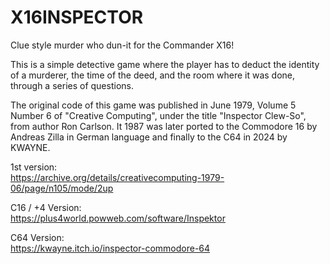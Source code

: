 # X16INSPECTOR
Clue style murder who dun-it for the Commander X16!  

This is a simple detective game where the player has to deduct the identity of a murderer, the time of the deed, and the room where it was done, through a series of questions.  

The original code of this game was published in June 1979, Volume 5 Number 6 of "Creative Computing", under the title "Inspector Clew-So", from author Ron Carlson. It 1987 was later ported to the Commodore 16 by Andreas Zilla in German language and finally to the C64 in 2024 by KWAYNE.  

1st version:  
https://archive.org/details/creativecomputing-1979-06/page/n105/mode/2up  

C16 / +4 Version:  
https://plus4world.powweb.com/software/Inspektor  

C64 Version:  
https://kwayne.itch.io/inspector-commodore-64  



